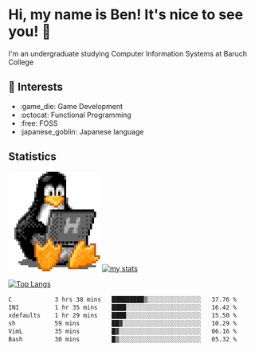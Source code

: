 # Hi, my name is Ben! It's nice to see you! :penguin:
I'm an undergraduate studying Computer Information Systems at Baruch College

## :notebook: Interests 
<ul>
	<li> :game_die: Game Development </li>
	<li> :octocat: Functional Programming </li>
	<li> :free: FOSS </li>
	<li> :japanese_goblin: Japanese language </li>
</ul>

## Statistics

![Tux Pengiun!](tux-linux-penguin.gif)
[![my stats](https://github-readme-stats.vercel.app/api?username=benlodz&showing_icons=true&theme=tokyonight)](https://github.com/anuraghazra/github-readme-stats)

[![Top Langs](https://github-readme-stats.vercel.app/api/top-langs/?username=benlodz&layout=compact)](https://github.com/anuraghazra/github-readme-stats)

<!--START_SECTION:waka-->

```text
C            3 hrs 38 mins   █████████▒░░░░░░░░░░░░░░░   37.76 %
INI          1 hr 35 mins    ████░░░░░░░░░░░░░░░░░░░░░   16.42 %
xdefaults    1 hr 29 mins    ████░░░░░░░░░░░░░░░░░░░░░   15.50 %
sh           59 mins         ██▓░░░░░░░░░░░░░░░░░░░░░░   10.29 %
VimL         35 mins         █▓░░░░░░░░░░░░░░░░░░░░░░░   06.16 %
Bash         30 mins         █▒░░░░░░░░░░░░░░░░░░░░░░░   05.32 %
```

<!--END_SECTION:waka-->
<!--
**benlodz/benlodz** is a ✨ _special_ ✨ repository because its `README.md` (this file) appears on your GitHub profile.

Here are some ideas to get you started:

- 🔭 I’m currently working on ...
- 🌱 I’m currently learning ...
- 👯 I’m looking to collaborate on ...
- 🤔 I’m looking for help with ...
- 💬 Ask me about ...
- 📫 How to reach me: ...
- 😄 Pronouns: ...
- ⚡ Fun fact: ...
-->

